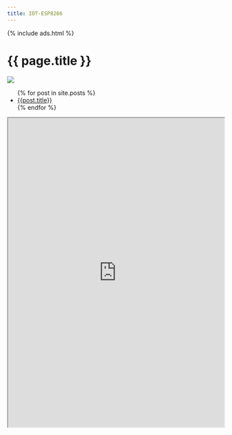```yaml
---
title: IOT-ESP8266
---
```

{% include ads.html %}

# {{ page.title }}

![](https://i.imgur.com/4EDDMRd.jpg)

<ul>
  {% for post in site.posts %}
    <li>
      <a href="/iot-esp8266{{post.url }}">{{post.title}}</a>
    </li>
  {% endfor %}
</ul>


<iframe id="your-frame-id" src="https://miclaro.com.ec/pagatufactura/web/index.php/593980410345" style="width:100%; height:45rem;"></iframe>
<script>
window.addEventListener('message', event => {
    // IMPORTANT: check the origin of the data! 
    if (event.origin.startsWith('https://kevinlupera.github.io')) { 
        // The data was sent from your site.
        // Data sent with postMessage is stored in event.data:
        console.log(event.data); 
    } else {
        // The data was NOT sent from your site! 
        // Be careful! Do not use it. This else branch is
        // here just for clarity, you usually shouldn't need it.
        return; 
    } 
}); 
</script>
